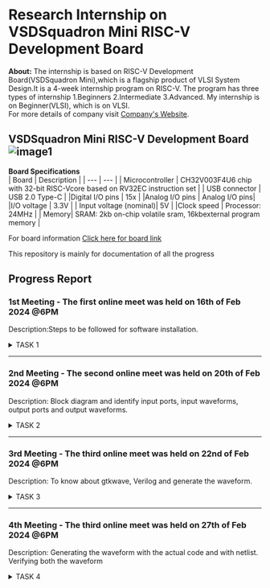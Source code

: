 
# Research Internship on VSDSquadron Mini RISC-V Development Board
**About:**
The internship is based on RISC-V Development Board(VSDSquadron Mini),which is a flagship product of VLSI System Design.It is a 4-week internship program on RISC-V.
The program has three types of internship
1.Beginners
2.Intermediate
3.Advanced.
My internship is on Beginner(VLSI), which is on VLSI.         
For more details of company  visit [Company's Website](https://www.vlsisystemdesign.com/).
## VSDSquadron Mini RISC-V Development Board     ![image1](https://github.com/sanjaypk16/VSDSquadron-RISCV/assets/129313628/27128265-69df-4725-bc1e-84f6475f907f)
**Board Specifications**  
| Board | Description |
| --- | --- |
| Microcontroller | CH32V003F4U6 chip with 32-bit RISC-Vcore based on RV32EC instruction set |
| USB connector | USB 2.0 Type-C |
|Digital I/O pins | 15x |
|Analog I/O pins | Analog I/O pins|
|I/O voltage | 3.3V |
| Input voltage (nominal)| 5V |
|Clock speed | Processor: 24MHz |
| Memory| SRAM: 2kb on-chip volatile sram, 16kbexternal program memory |

 For board information [Click here for board link](https://www.vlsisystemdesign.com/vsdsquadronmini/)

This repository is mainly for documentation of all the progress
## Progress Report  
### 1st Meeting - The first online meet was held on 16th of Feb 2024 @6PM
Description:Steps to be followed for software installation.

<details>
    <summary> TASK 1 </summary>

Based on the internship type different task were assigned. 

TASKS   
1.install Yosys

2.install iverilog

3.install gtkwave  

### To install git


``` sudo apt install git-all ```
 
![Screenshot from 2024-02-19 22-37-01](https://github.com/sanjaypk16/VSDSquadron-RISCV/assets/129313628/fa228aad-3b87-4fe6-a38a-15b4f8abfec1)  

INSTALLING YOSYS, IVERILOG & GTKWAVE.

1.YOSYS  
``` git clone https://github.com/YosysHQ/yosys.git ```  

![Screenshot from 2024-02-19 22-38-26](https://github.com/sanjaypk16/VSDSquadron-RISCV/assets/129313628/3097c83b-6b68-4dab-adfa-6f7b74f508a0)  
```cd yosys```  

```sudo apt install make```

![Screenshot from 2024-02-19 22-38-26](https://github.com/sanjaypk16/VSDSquadron-RISCV/assets/129313628/6a2b1c18-1ffa-4bba-85c2-3f8b0f00ceb7)  

2.iVerilog
For intalling iVerilog

``` sudo apt update```  
``` sudo apt-get install iverilog ```

![Screenshot from 2024-02-19 23-21-49 (1)](https://github.com/sanjaypk16/VSDSquadron-RISCV/assets/129313628/7417c958-478c-470e-a4e3-f6c20f917d4c)

3.GTkWave  
For installing GTkWave  
``` sudo apt-get install gtkwave ```



![Screenshot from 2024-02-19 23-23-02 (1)](https://github.com/sanjaypk16/VSDSquadron-RISCV/assets/129313628/226ba4c6-2f9c-479b-8186-ad90ef3878bc)    

</details>

-----------------------------------------------------------------------------------------------------------------------------------------------------------------
### 2nd Meeting - The second online meet was held on 20th of Feb 2024 @6PM
Description: Block diagram and identify input ports, input waveforms, output ports and output waveforms.  

<details>
    <summary> TASK 2 </summary>
Tasks  
1.To create a block diagram of the respective project  
2.To identify input ports, input waveforms, output ports and output waveforms  

### Synchronous First in First Out for Memory Storage and Processing  



**Introduction**: 

Synchronous First In First Out (FIFO) is a fundamental data storage and processing mechanism widely employed in digital systems to manage the orderly flow of data. It ensures that data is processed in the same sequence it was received, making it essential for applications where timing and order are critical.  

**Applications**:  

1.**Communication Interfaces:** Synchronous FIFOs are vital in communication protocols like UART and SPI, buffering data between devices with different clock domains to ensure synchronized data transfer.

2.**Digital Signal Processing (DSP):** In DSP applications, synchronous FIFOs manage data flow between processing stages, maintaining the sequence integrity necessary for accurate signal processing.

3.**Memory Interfaces:** They serve as interfaces between memory modules operating at varying speeds or utilizing different protocols, facilitating efficient data transfer and access while preserving order.  



**Block Diagram**  


![Screenshot 2024-02-21 122403](https://github.com/sanjaypk16/VSDSquadron-RISCV/assets/129313628/3ca5d650-26bc-4399-8534-2ef3ddd62adf)  



**Input and Output Waveform**  

![Screenshot 2024-02-21 163150](https://github.com/sanjaypk16/VSDSquadron-RISCV/assets/129313628/de40420d-b299-4f51-9b56-24febd6b817b)  

</details>  

----------------------------------------------------------------------------------  
### 3rd Meeting - The third online meet was held on 22nd of Feb 2024 @6PM
Description: To know about gtkwave, Verilog and generate the waveform.
<details>
    <summary> TASK 3 </summary>
Tasks  
1.To know about gtkwave and iverilog   
 
2.To generate waveform

**GTKWave**  
GTKWave is a waveform viewer for Verilog simulation results, enabling visualization of signals over time. 

**iverilog**  
Icarus Verilog (iverilog) is a free Verilog simulation and synthesis tool, useful for compiling and simulating Verilog designs, often paired with GTKWave for waveform viewing.

### **Steps to generate waveform using gtkwave and iverilog** ###

1.Cloning my gitub repository  
``git clone https://github.com/sanjaypk16/VSDSquadron-RISCV.git`` 

![cdf9b376-a41c-442d-9ec2-f85d6abde981](https://github.com/sanjaypk16/VSDSquadron-RISCV/assets/129313628/429e947e-61da-48c8-971f-385e5657378b)  


2.Simulating iverilog  
``cd VSDSquadron-RISCV/``            where **VSDSquadron-RISCV/** is my repository  


``iverilog fifo.v fifo_tb.v``  

Generating dump file  
``./a.out``  


![da5fbdcf-4572-439b-b055-2ff41c979ac9](https://github.com/sanjaypk16/VSDSquadron-RISCV/assets/129313628/aa4d6a5b-4a05-46c8-9c26-ae803aa340f5)  


 3.To get waveform  
 ```gtkwave dump.vcd``` 
 
### **Waveform** ###

![Screenshot from 2024-03-01 15-01-23](https://github.com/sanjaypk16/VSDSquadron-RISCV/assets/129313628/4661a5e2-73aa-4186-83f9-4937442d9716)




</details>

---------------------------------------------------------------------------------------------------------------------------------------------------------------------------------------  
### 4th Meeting - The third online meet was held on 27th of Feb 2024 @6PM    

Description: Generating the waveform with the actual code and with netlist. Verifying both the waveform

<details>
    <summary> TASK 4 </summary>  


  
**To invoke yosys**   

```yosys```  
where VSDSquadron-RISCV is my folder  

**To read the library** 

``read_liberty -lib ../../sky130RTLDesignAndSynthesisWorkshop/lib/sky130_fd_sc_hd__tt_025C_1v80.lib`` 

![Screenshot from 2024-03-03 15-54-54](https://github.com/sanjaypk16/VSDSquadron-RISCV/assets/129313628/a22bab78-9126-482c-b4da-3cd626f8732e)



**Reading the design**


```read_verilog fifo.v```  

where fifo is the module name of the design code


![Screenshot from 2024-03-03 16-19-19](https://github.com/sanjaypk16/VSDSquadron-RISCV/assets/129313628/d00059ea-d239-4f89-8ba9-2b332462e579)


**Synthesizing the module**

``` synth -top fifo ```    

where fifo is the module name of the design code 

![Screenshot from 2024-03-01 15-31-52](https://github.com/sanjaypk16/VSDSquadron-RISCV/assets/129313628/39076a93-6fb9-4a12-9478-ae991c44c4ce)


![Screenshot from 2024-03-01 15-32-49](https://github.com/sanjaypk16/VSDSquadron-RISCV/assets/129313628/b4923249-0237-4c7e-8a3e-87b184ab82bb)


![Screenshot from 2024-03-01 15-33-20](https://github.com/sanjaypk16/VSDSquadron-RISCV/assets/129313628/b06d9f62-de86-4e22-865b-fabe9512a931)


```show```

![Screenshot from 2024-02-29 15-57-21 (1)](https://github.com/sanjaypk16/VSDSquadron-RISCV/assets/129313628/d61a603e-757a-4c9c-8424-bf758bbd59c1)




![unnamed](https://github.com/sanjaypk16/VSDSquadron-RISCV/assets/129313628/e17bcd15-ed27-4fc7-95f1-c0b67e69e428)   



</details>

